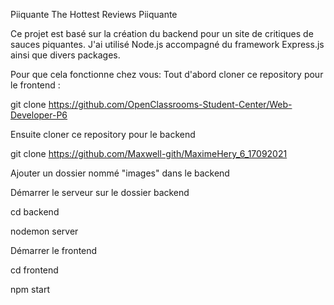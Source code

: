 Piiquante The Hottest Reviews
Piiquante

Ce projet est basé sur la création du backend pour un site de critiques de sauces piquantes.
J'ai utilisé Node.js accompagné du framework Express.js ainsi que divers packages.

Pour que cela fonctionne chez vous:
Tout d'abord cloner ce repository pour le frontend :

git clone https://github.com/OpenClassrooms-Student-Center/Web-Developer-P6

Ensuite cloner ce repository pour le backend

git clone https://github.com/Maxwell-gith/MaximeHery_6_17092021

Ajouter un dossier nommé "images" dans le backend

Démarrer le serveur sur le dossier backend

cd backend

nodemon server

Démarrer le frontend

cd frontend

npm start
